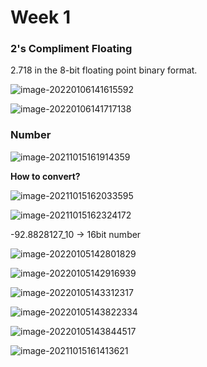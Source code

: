 # Week 1



### 2's Compliment Floating

2.718 in the 8-bit floating point binary format.

![image-20220106141615592](https://chqwer2.github.io/img/Typora/image-20220106141615592.png)

![image-20220106141717138](https://chqwer2.github.io/img/Typora/image-20220106141717138.png)



### Number

![image-20211015161914359](https://chqwer2.github.io/img/Typora/image-20211015161914359.png)

**How to convert?**

![image-20211015162033595](https://chqwer2.github.io/img/Typora/image-20211015162033595.png)

![image-20211015162324172](https://chqwer2.github.io/img/Typora/image-20211015162324172.png)

-92.8828127_10 -> 16bit number

![image-20220105142801829](https://chqwer2.github.io/img/Typora/image-20220105142801829.png)

![image-20220105142916939](https://chqwer2.github.io/img/Typora/image-20220105142916939.png)

![image-20220105143312317](https://chqwer2.github.io/img/Typora/image-20220105143312317.png)

![image-20220105143822334](https://chqwer2.github.io/img/Typora/image-20220105143822334.png)

![image-20220105143844517](https://chqwer2.github.io/img/Typora/image-20220105143844517.png)

![image-20211015161413621](https://chqwer2.github.io/img/Typora/image-20211015161413621.png)